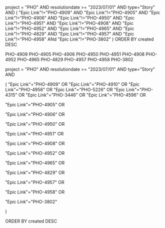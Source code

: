 project = "PHO" AND resolutiondate >= "2023/07/01" AND type="Story" AND
( "Epic Link"!="PHO-4909" AND 
"Epic Link"!="PHO-4905" AND
"Epic Link"!="PHO-4906" AND
"Epic Link"!="PHO-4950" AND
"Epic Link"!="PHO-4951" AND
"Epic Link"!="PHO-4908" AND
"Epic Link"!="PHO-4952" AND
"Epic Link"!="PHO-4965" AND
"Epic Link"!="PHO-4829" AND
"Epic Link"!="PHO-4957" AND
"Epic Link"!="PHO-4958" ANd
"Epic Link"!="PHO-3802" 
)
ORDER BY created DESC

PHO-4909
PHO-4905
PHO-4906
PHO-4950
PHO-4951
PHO-4908
PHO-4952
PHO-4965
PHO-4829
PHO-4957
PHO-4958
PHO-3802


project = "PHO" AND resolutiondate >= "2023/07/01" AND type="Story" AND

( 
"Epic Link"="PHO-4909" OR "Epic Link"="PHO-4910" OR "Epic Link"="PHO-4956" OR "Epic Link"="PHO-5226" OR "Epic Link"="PHO-4315" OR "Epic Link"="PHO-3446" OR "Epic Link"="PHO-4596" OR

"Epic Link"="PHO-4905" OR

"Epic Link"="PHO-4906" OR

"Epic Link"="PHO-4950" OR

"Epic Link"="PHO-4951" OR

"Epic Link"="PHO-4908" OR

"Epic Link"="PHO-4952" OR

"Epic Link"="PHO-4965" OR

"Epic Link"="PHO-4829" OR

"Epic Link"="PHO-4957" OR

"Epic Link"="PHO-4958" OR

"Epic Link"="PHO-3802"

)

ORDER BY created DESC